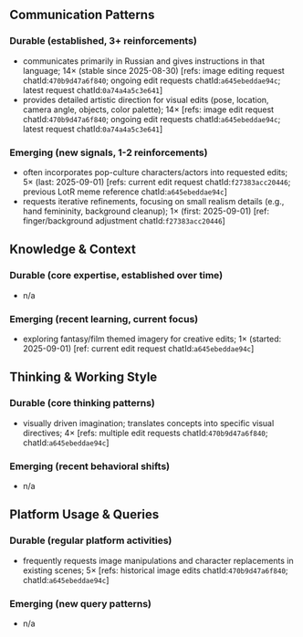## Communication Patterns
### Durable (established, 3+ reinforcements)
- communicates primarily in Russian and gives instructions in that language; 14× (stable since 2025-08-30) [refs: image editing request chatId:`470b9d47a6f840`; ongoing edit requests chatId:`a645ebeddae94c`; latest request chatId:`0a74a4a5c3e641`]
- provides detailed artistic direction for visual edits (pose, location, camera angle, objects, color palette); 14× [refs: image edit request chatId:`470b9d47a6f840`; ongoing edit requests chatId:`a645ebeddae94c`; latest request chatId:`0a74a4a5c3e641`]

### Emerging (new signals, 1-2 reinforcements)
- often incorporates pop-culture characters/actors into requested edits; 5× (last: 2025-09-01) [refs: current edit request chatId:`f27383acc20446`; previous LotR meme reference chatId:`a645ebeddae94c`]
- requests iterative refinements, focusing on small realism details (e.g., hand femininity, background cleanup); 1× (first: 2025-09-01) [ref: finger/background adjustment chatId:`f27383acc20446`]

## Knowledge & Context
### Durable (core expertise, established over time)
- n/a

### Emerging (recent learning, current focus)
- exploring fantasy/film themed imagery for creative edits; 1× (started: 2025-09-01) [ref: current edit request chatId:`a645ebeddae94c`]

## Thinking & Working Style
### Durable (core thinking patterns)
- visually driven imagination; translates concepts into specific visual directives; 4× [refs: multiple edit requests chatId:`470b9d47a6f840`; chatId:`a645ebeddae94c`]

### Emerging (recent behavioral shifts)
- n/a

## Platform Usage & Queries
### Durable (regular platform activities)
- frequently requests image manipulations and character replacements in existing scenes; 5× [refs: historical image edits chatId:`470b9d47a6f840`; chatId:`a645ebeddae94c`]

### Emerging (new query patterns)
- n/a